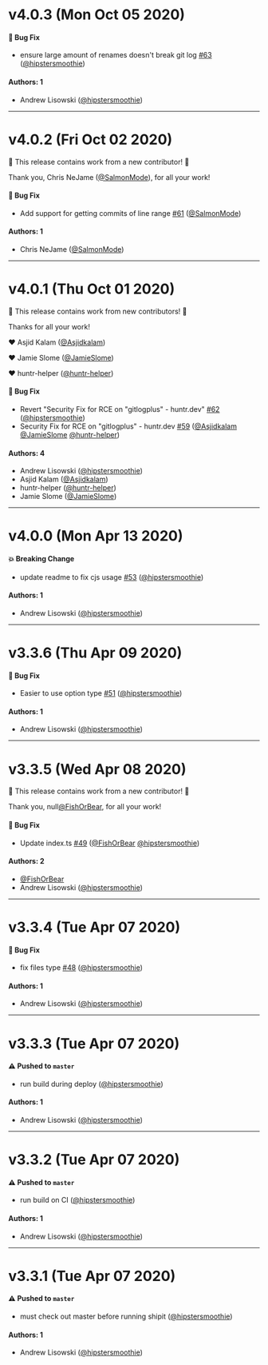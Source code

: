# v4.0.3 (Mon Oct 05 2020)

#### 🐛 Bug Fix

- ensure large amount of renames doesn't break git log [#63](https://github.com/domharrington/node-gitlog/pull/63) ([@hipstersmoothie](https://github.com/hipstersmoothie))

#### Authors: 1

- Andrew Lisowski ([@hipstersmoothie](https://github.com/hipstersmoothie))

---

# v4.0.2 (Fri Oct 02 2020)

:tada: This release contains work from a new contributor! :tada:

Thank you, Chris NeJame ([@SalmonMode](https://github.com/SalmonMode)), for all your work!

#### 🐛 Bug Fix

- Add support for getting commits of line range [#61](https://github.com/domharrington/node-gitlog/pull/61) ([@SalmonMode](https://github.com/SalmonMode))

#### Authors: 1

- Chris NeJame ([@SalmonMode](https://github.com/SalmonMode))

---

# v4.0.1 (Thu Oct 01 2020)

:tada: This release contains work from new contributors! :tada:

Thanks for all your work!

:heart: Asjid Kalam ([@Asjidkalam](https://github.com/Asjidkalam))

:heart: Jamie Slome ([@JamieSlome](https://github.com/JamieSlome))

:heart: huntr-helper ([@huntr-helper](https://github.com/huntr-helper))

#### 🐛 Bug Fix

- Revert "Security Fix for RCE on "gitlogplus" - huntr.dev" [#62](https://github.com/domharrington/node-gitlog/pull/62) ([@hipstersmoothie](https://github.com/hipstersmoothie))
- Security Fix for RCE on "gitlogplus" - huntr.dev [#59](https://github.com/domharrington/node-gitlog/pull/59) ([@Asjidkalam](https://github.com/Asjidkalam) [@JamieSlome](https://github.com/JamieSlome) [@huntr-helper](https://github.com/huntr-helper))

#### Authors: 4

- Andrew Lisowski ([@hipstersmoothie](https://github.com/hipstersmoothie))
- Asjid Kalam ([@Asjidkalam](https://github.com/Asjidkalam))
- huntr-helper ([@huntr-helper](https://github.com/huntr-helper))
- Jamie Slome ([@JamieSlome](https://github.com/JamieSlome))

---

# v4.0.0 (Mon Apr 13 2020)

#### 💥 Breaking Change

- update readme to fix cjs usage [#53](https://github.com/domharrington/node-gitlog/pull/53) ([@hipstersmoothie](https://github.com/hipstersmoothie))

#### Authors: 1

- Andrew Lisowski ([@hipstersmoothie](https://github.com/hipstersmoothie))

---

# v3.3.6 (Thu Apr 09 2020)

#### 🐛 Bug Fix

- Easier to use option type [#51](https://github.com/domharrington/node-gitlog/pull/51) ([@hipstersmoothie](https://github.com/hipstersmoothie))

#### Authors: 1

- Andrew Lisowski ([@hipstersmoothie](https://github.com/hipstersmoothie))

---

# v3.3.5 (Wed Apr 08 2020)

:tada: This release contains work from a new contributor! :tada:

Thank you, null[@FishOrBear](https://github.com/FishOrBear), for all your work!

#### 🐛 Bug Fix

- Update index.ts [#49](https://github.com/domharrington/node-gitlog/pull/49) ([@FishOrBear](https://github.com/FishOrBear) [@hipstersmoothie](https://github.com/hipstersmoothie))

#### Authors: 2

- [@FishOrBear](https://github.com/FishOrBear)
- Andrew Lisowski ([@hipstersmoothie](https://github.com/hipstersmoothie))

---

# v3.3.4 (Tue Apr 07 2020)

#### 🐛 Bug Fix

- fix files type [#48](https://github.com/domharrington/node-gitlog/pull/48) ([@hipstersmoothie](https://github.com/hipstersmoothie))

#### Authors: 1

- Andrew Lisowski ([@hipstersmoothie](https://github.com/hipstersmoothie))

---

# v3.3.3 (Tue Apr 07 2020)

#### ⚠️  Pushed to `master`

- run build during deploy ([@hipstersmoothie](https://github.com/hipstersmoothie))

#### Authors: 1

- Andrew Lisowski ([@hipstersmoothie](https://github.com/hipstersmoothie))

---

# v3.3.2 (Tue Apr 07 2020)

#### ⚠️  Pushed to `master`

- run build on CI ([@hipstersmoothie](https://github.com/hipstersmoothie))

#### Authors: 1

- Andrew Lisowski ([@hipstersmoothie](https://github.com/hipstersmoothie))

---

# v3.3.1 (Tue Apr 07 2020)

#### ⚠️  Pushed to `master`

- must check out master before running shipit ([@hipstersmoothie](https://github.com/hipstersmoothie))

#### Authors: 1

- Andrew Lisowski ([@hipstersmoothie](https://github.com/hipstersmoothie))